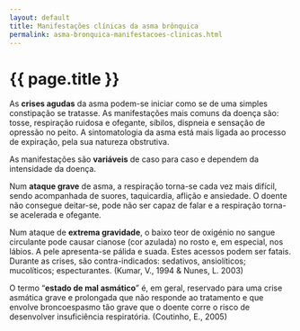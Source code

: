 ```yaml
---
layout: default
title: Manifestações clínicas da asma brônquica
permalink: asma-bronquica-manifestacoes-clinicas.html
---
```


# {{ page.title }}

As __crises agudas__ da asma podem-se iniciar como se de uma simples constipação se tratasse. As manifestações mais comuns da doença são: tosse, respiração ruidosa e ofegante, síbilos, dispneia e sensação de opressão no peito. A sintomatologia da asma está mais ligada ao processo de expiração, pela sua natureza obstrutiva.

As manifestações são __variáveis__ de caso para caso e dependem da intensidade da doença.

Num __ataque grave__ de asma, a respiração torna-se cada vez mais difícil, sendo acompanhada de suores, taquicardia, aflição e ansiedade. O doente não consegue deitar-se, pode não ser capaz de falar e a respiração torna-se acelerada e ofegante.

Num ataque de __extrema gravidade__, o baixo teor de oxigénio no sangue circulante pode causar cianose (cor azulada) no rosto e, em especial, nos lábios. A pele apresenta-se pálida e suada. Estes acessos podem ser fatais.
Durante as crises, são contra-indicados: sedativos, ansiolíticos; mucolíticos; especturantes. (Kumar, V., 1994 &amp; Nunes, L. 2003)

O termo “__estado de mal asmático__” é, em geral, reservado para uma crise asmática grave e prolongada que não responde ao tratamento e que envolve broncoespasmo tão grave que o doente corre o risco de desenvolver insuficiência respiratória. (Coutinho, E., 2005)
